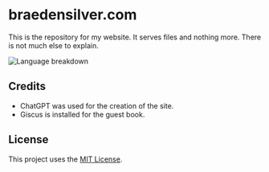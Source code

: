 # braedensilver.com

This is the repository for my website. It serves files and nothing more. There is not much else to explain.

![Language breakdown](https://quickchart.io/chart?c=%7B%22type%22%3A%22pie%22%2C%22data%22%3A%7B%22labels%22%3A%5B%22HTML%22%2C%22CSS%22%2C%22JavaScript%22%5D%2C%22datasets%22%3A%5B%7B%22data%22%3A%5B60%2C25%2C15%5D%7D%5D%7D%7D)

## Credits

- ChatGPT was used for the creation of the site.
- Giscus is installed for the guest book.

## License

This project uses the [MIT License](LICENSE).
